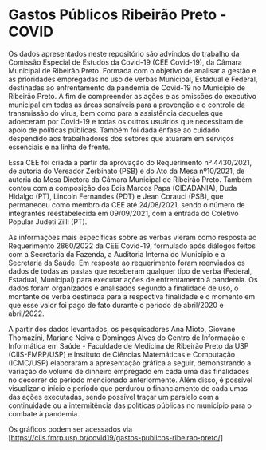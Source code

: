 # Gastos Públicos Ribeirão Preto - COVID

Os dados apresentados neste repositório são advindos do trabalho da Comissão Especial de Estudos da Covid-19 (CEE Covid-19), da Câmara Municipal de Ribeirão Preto. Formada com o objetivo de analisar a gestão e as prioridades empregadas no uso de verbas Municipal, Estadual e Federal, destinadas ao enfrentamento da pandemia de Covid-19 no Município de Ribeirão Preto. A fim de compreender as ações e as omissões do executivo municipal em todas as áreas sensíveis para a prevenção e o controle da transmissão do vírus, bem como para a assistência daqueles que adoeceram por Covid-19 e todas os outros usuários que necessitam de apoio de políticas públicas. Também foi dada ênfase ao cuidado despendido aos trabalhadores dos setores que atuaram em serviços essenciais e na linha de frente. 

Essa CEE foi criada a partir da aprovação do Requerimento nº 4430/2021, de autoria do Vereador Zerbinato (PSB) e do Ato da Mesa nº10/2021, de autoria da Mesa Diretora da Câmara Municipal de Ribeirão Preto. Também contou com a composição dos Edis Marcos Papa (CIDADANIA), Duda Hidalgo (PT), Lincoln Fernandes (PDT) e Jean Corauci (PSB), que permaneceu como membro da CEE até 24/08/2021, sendo o número de integrantes reestabelecida em 09/09/2021, com a entrada do Coletivo Popular Judeti Zilli (PT).

As informações mais específicas sobre as verbas vieram como resposta ao Requerimento 2860/2022 da CEE Covid-19, formulado após diálogos feitos com a Secretaria da Fazenda, a Auditoria Interna do Município e a Secretaria da Saúde. Em resposta ao requerimento foram reenviados os dados de todas as pastas que receberam qualquer tipo de verba (Federal, Estadual, Municipal) para executar ações de enfrentamento à pandemia. Os dados foram organizados e analisados segundo a finalidade de uso, o montante de verba destinada para a respectiva finalidade e o momento em que esse valor foi pago de fato durante o período de abril/2020 e abril/2022.

A partir dos dados levantados, os pesquisadores Ana Mioto, Giovane Thomazini, Mariane Neiva e Domingos Alves do Centro de Informação e Informática em Saúde - Faculdade de Medicina de Ribeirão Preto da USP (CIIS-FMRP/USP) e Instituto de Ciências Matemáticas e Computação (ICMC/USP)  elaboraram a apresentação gráfica a seguir, demonstrando a variação do volume de dinheiro empregado em cada uma das finalidades no decorrer do período mencionado anteriormente. Além disso, é possível visualizar o início e período que perdurou o financiamento de cada umas das ações executadas, sendo possível traçar um paralelo com a continuidade ou a intermitência das políticas públicas no município para o combate à pandemia.

Os gráficos podem ser acessados via [https://ciis.fmrp.usp.br/covid19/gastos-publicos-ribeirao-preto/] 

